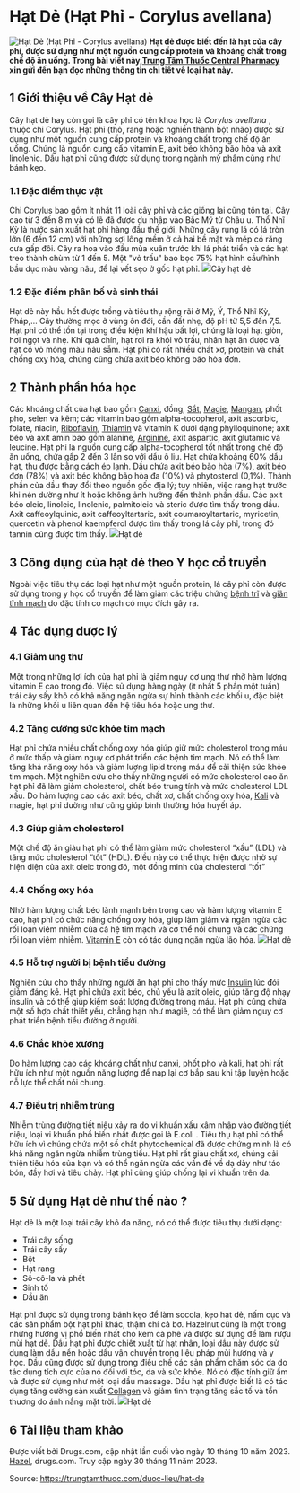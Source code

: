 # Hạt Dẻ (Hạt Phỉ - Corylus avellana)

![Hạt Dẻ \(Hạt Phỉ - Corylus avellana\)](https://trungtamthuoc.com/images/others/hat-de-1-0358.jpg)
**Hạt dẻ được biết đến là hạt của cây phỉ, được sử dụng như một nguồn cung cấp protein và khoáng chất trong chế độ ăn uống. Trong bài viết này,[Trung Tâm Thuốc Central Pharmacy](https://trungtamthuoc.com/ "Trung Tâm Thuốc Central Pharmacy") xin gửi đến bạn đọc những thông tin chi tiết về loại hạt này.**
##  1 Giới thiệu về Cây Hạt dẻ
Cây hạt dẻ hay còn gọi là cây phỉ có tên khoa học là _Corylus avellana_ , thuộc chi Corylus. 
Hạt phỉ (thô, rang hoặc nghiền thành bột nhão) được sử dụng như một nguồn cung cấp protein và khoáng chất trong chế độ ăn uống. Chúng là nguồn cung cấp vitamin E, axit béo không bão hòa và axit linolenic. Dầu hạt phỉ cũng được sử dụng trong ngành mỹ phẩm cũng như bánh kẹo.
### 1.1 Đặc điểm thực vật
Chi Corylus bao gồm ít nhất 11 loài cây phỉ và các giống lai cũng tồn tại. Cây cao từ 3 đến 8 m và có lẽ đã được du nhập vào Bắc Mỹ từ Châu u. Thổ Nhĩ Kỳ là nước sản xuất hạt phỉ hàng đầu thế giới. Những cây rụng lá có lá tròn lớn (6 đến 12 cm) với những sợi lông mềm ở cả hai bề mặt và mép có răng cưa gấp đôi. Cây ra hoa vào đầu mùa xuân trước khi lá phát triển và các hạt treo thành chùm từ 1 đến 5. Một "vỏ trấu" bao bọc 75% hạt hình cầu/hình bầu dục màu vàng nâu, để lại vết sẹo ở gốc hạt phỉ.
![](https://trungtamthuoc.com/images/item/hat-de-4.jpg)Cây hạt dẻ
### 1.2 Đặc điểm phân bố và sinh thái
Hạt dẻ này hầu hết được trồng và tiêu thụ rộng rãi ở Mỹ, Ý, Thổ Nhĩ Kỳ, Pháp,… Cây thường mọc ở vùng ôn đới, cần đất nhẹ, độ pH từ 5,5 đến 7,5. Hạt phỉ có thể tồn tại trong điều kiện khí hậu bất lợi, chúng là loại hạt giòn, hơi ngọt và nhẹ. Khi quả chín, hạt rơi ra khỏi vỏ trấu, nhân hạt ăn được và hạt có vỏ mỏng màu nâu sẫm. Hạt phỉ có rất nhiều chất xơ, protein và chất chống oxy hóa, chúng cũng chứa axit béo không bão hòa đơn. 
##  2 Thành phần hóa học
Các khoáng chất của hạt bao gồm [Canxi](https://trungtamthuoc.com/hoat-chat/canxi "Canxi"), đồng, [Sắt](https://trungtamthuoc.com/hoat-chat/sat "Sắt"), [Magie](https://trungtamthuoc.com/hoat-chat/magie "Magie"), [Mangan](https://trungtamthuoc.com/hoat-chat/mangan "Mangan"), phốt pho, selen và kẽm; các vitamin bao gồm alpha-tocopherol, axit ascorbic, folate, niacin, [Riboflavin](https://trungtamthuoc.com/hoat-chat/riboflavin "Riboflavin"), [Thiamin](https://trungtamthuoc.com/hoat-chat/thiamin "Thiamin") và vitamin K dưới dạng phylloquinone; axit béo và axit amin bao gồm alanine, [Arginine](https://trungtamthuoc.com/hoat-chat/arginine "Arginine"), axit aspartic, axit glutamic và leucine. Hạt phỉ là nguồn cung cấp alpha-tocopherol tốt nhất trong chế độ ăn uống, chứa gấp 2 đến 3 lần so với dầu ô liu. Hạt chứa khoảng 60% dầu hạt, thu được bằng cách ép lạnh. Dầu chứa axit béo bão hòa (7%), axit béo đơn (78%) và axit béo không bão hòa đa (10%) và phytosterol (0,1%). Thành phần của dầu thay đổi theo nguồn gốc địa lý; tuy nhiên, việc rang hạt trước khi nén dường như ít hoặc không ảnh hưởng đến thành phần dầu. Các axit béo oleic, linoleic, linolenic, palmitoleic và steric được tìm thấy trong dầu. Axit caffeoylquinic, axit caffeoyltartaric, axit coumaroyltartaric, myricetin, quercetin và phenol kaempferol được tìm thấy trong lá cây phỉ, trong đó tannin cũng được tìm thấy.
![](https://trungtamthuoc.com/images/item/hat-de-2.jpg)Hạt dẻ
##  3 Công dụng của hạt dẻ theo Y học cổ truyền
Ngoài việc tiêu thụ các loại hạt như một nguồn protein, lá cây phỉ còn được sử dụng trong y học cổ truyền để làm giảm các triệu chứng [bệnh trĩ](https://trungtamthuoc.com/bai-viet/benh-tri-dau-hieu-benh-va-cach-chua-benh-tri-tai-nha "bệnh trĩ") và [giãn tĩnh mạch](https://trungtamthuoc.com/bai-viet/gian-tinh-mach-tong-quan-trieu-chung-nguyen-nhan-va-yeu-to-nguy-co "giãn tĩnh mạch") do đặc tính co mạch có mục đích gây ra.
##  4 Tác dụng dược lý
### 4.1 Giảm ung thư
Một trong những lợi ích của hạt phỉ là giảm nguy cơ ung thư nhờ hàm lượng vitamin E cao trong đó. Việc sử dụng hàng ngày (ít nhất 5 phần một tuần) trái cây sấy khô có khả năng ngăn ngừa sự hình thành các khối u, đặc biệt là những khối u liên quan đến hệ tiêu hóa hoặc ung thư.
### 4.2 Tăng cường sức khỏe tim mạch
Hạt phỉ chứa nhiều chất chống oxy hóa giúp giữ mức cholesterol trong máu ở mức thấp và giảm nguy cơ phát triển các bệnh tim mạch. Nó có thể làm tăng khả năng oxy hóa và giảm lượng lipid trong máu để cải thiện sức khỏe tim mạch. Một nghiên cứu cho thấy những người có mức cholesterol cao ăn hạt phỉ đã làm giảm cholesterol, chất béo trung tính và mức cholesterol LDL xấu. Do hàm lượng cao các axit béo, chất xơ, chất chống oxy hóa, [Kali](https://trungtamthuoc.com/hoat-chat/kali "Kali") và magie, hạt phỉ dường như cũng giúp bình thường hóa huyết áp.
### 4.3 Giúp giảm cholesterol
Một chế độ ăn giàu hạt phỉ có thể làm giảm mức cholesterol “xấu” (LDL) và tăng mức cholesterol “tốt” (HDL). Điều này có thể thực hiện được nhờ sự hiện diện của axit oleic trong đó, một đồng minh của cholesterol “tốt”
### 4.4 Chống oxy hóa
Nhờ hàm lượng chất béo lành mạnh bên trong cao và hàm lượng vitamin E cao, hạt phỉ có chức năng chống oxy hóa, giúp làm giảm và ngăn ngừa các rối loạn viêm nhiễm của cả hệ tim mạch và cơ thể nói chung và các chứng rối loạn viêm nhiễm. [Vitamin E](https://trungtamthuoc.com/hoat-chat/vitamin-e "Vitamin E") còn có tác dụng ngăn ngừa lão hóa.
![](https://trungtamthuoc.com/images/item/hat-de-3.jpg)Hạt dẻ
### 4.5 Hỗ trợ người bị bệnh tiểu đường
Nghiên cứu cho thấy những người ăn hạt phỉ cho thấy mức [Insulin](https://trungtamthuoc.com/hoat-chat/insulin "Insulin") lúc đói giảm đáng kể. Hạt phỉ chứa axit béo, chủ yếu là axit oleic, giúp tăng độ nhạy insulin và có thể giúp kiểm soát lượng đường trong máu. Hạt phỉ cũng chứa một số hợp chất thiết yếu, chẳng hạn như magiê, có thể làm giảm nguy cơ phát triển bệnh tiểu đường ở người. 
### 4.6 Chắc khỏe xương
Do hàm lượng cao các khoáng chất như canxi, phốt pho và kali, hạt phỉ rất hữu ích như một nguồn năng lượng để nạp lại cơ bắp sau khi tập luyện hoặc nỗ lực thể chất nói chung.
### 4.7 Điều trị nhiễm trùng
Nhiễm trùng đường tiết niệu xảy ra do vi khuẩn xấu xâm nhập vào đường tiết niệu, loại vi khuẩn phổ biến nhất được gọi là E.coli . Tiêu thụ hạt phỉ có thể hữu ích vì chúng chứa một số chất phytochemical đã được chứng minh là có khả năng ngăn ngừa nhiễm trùng tiểu. Hạt phỉ rất giàu chất xơ, chúng cải thiện tiêu hóa của bạn và có thể ngăn ngừa các vấn đề về dạ dày như táo bón, đầy hơi và tiêu chảy. Hạt phỉ cũng giúp chống lại vi khuẩn trên da.
##  5 Sử dụng Hạt dẻ như thế nào ?
Hạt dẻ là một loại trái cây khô đa năng, nó có thể được tiêu thụ dưới dạng:
  * Trái cây sống
  * Trái cây sấy
  * Bột
  * Hạt rang
  * Sô-cô-la và phết
  * Sinh tố
  * Dầu ăn


Hạt phỉ được sử dụng trong bánh kẹo để làm socola, kẹo hạt dẻ, nấm cục và các sản phẩm bột hạt phỉ khác, thậm chí cả bơ. Hazelnut cũng là một trong những hương vị phổ biến nhất cho kem cà phê và được sử dụng để làm rượu mùi hạt dẻ.
Dầu hạt phỉ được chiết xuất từ ​​​​hạt nhân, loại dầu này được sử dụng làm dầu nền hoặc dầu vận chuyển trong liệu pháp mùi hương và y học. Dầu cũng được sử dụng trong điều chế các sản phẩm chăm sóc da do tác dụng tích cực của nó đối với tóc, da và sức khỏe. Nó có đặc tính giữ ẩm và được sử dụng như một loại dầu massage. Dầu hạt phỉ được biết là có tác dụng tăng cường sản xuất [Collagen](https://trungtamthuoc.com/hoat-chat/collagen "Collagen") và giảm tình trạng tăng sắc tố và tổn thương do ánh nắng mặt trời.
![](https://trungtamthuoc.com/images/item/hat-de-5.jpg)Hạt dẻ
##  6 Tài liệu tham khảo
Được viết bởi Drugs.com, cập nhật lần cuối vào ngày 10 tháng 10 năm 2023. [Hazel](https://www.drugs.com/npp/hazel.html), drugs.com. Truy cập ngày 30 tháng 11 năm 2023.


Source: https://trungtamthuoc.com/duoc-lieu/hat-de